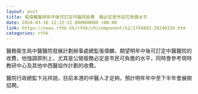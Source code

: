 ```yaml
---
layout: post
title: 張偉麟冀明年中後可訂定中醫院收費　稱必定是市民可負擔水平
date: 2024-03-16 12:22:22.000000000 +08:00
link: https://news.rthk.hk/rthk/ch/component/k2/1744893-20240316.htm
categories: rthk
---
```


醫務衞生局中醫醫院發展計劃辦事處總監張偉麟，期望明年中後可訂定中醫醫院的收費，他強調原則上，尤其是公營服務必定是市民可負擔的水平，同時會參考現時教研中心及其他中西醫協作計劃的收費。

醫院行政總監卞兆祥說，目前本港的中醫人才足夠，預計明年年中至下半年會展開招聘。
